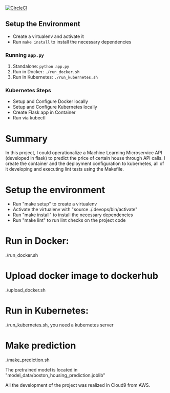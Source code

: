 [![CircleCI](https://circleci.com/gh/acserna/Operationalize-ML-Microservice-API.svg?style=svg)](https://circleci.com/gh/acserna/Operationalize-ML-Microservice-API)

## Setup the Environment

* Create a virtualenv and activate it
* Run `make install` to install the necessary dependencies

### Running `app.py`

1. Standalone:  `python app.py`
2. Run in Docker:  `./run_docker.sh`
3. Run in Kubernetes:  `./run_kubernetes.sh`

### Kubernetes Steps

* Setup and Configure Docker locally
* Setup and Configure Kubernetes locally
* Create Flask app in Container
* Run via kubectl

# Summary
In this project, I could operationalize a Machine Learning Microservice API (developed in flask) to predict the price of certain house through API calls. I create the container and the deployment configuration to kubernetes, all of it developing and executing lint tests using the Makefile.

# Setup the environment
- Run "make setup" to create a virtualenv
- Activate the virtualenv with "source ./.devops/bin/activate"
- Run "make install" to install the necessary dependencies
- Run "make lint" to run lint checks on the project code

# Run in Docker: 
  ./run_docker.sh

# Upload docker image to dockerhub
  ./upload_docker.sh

# Run in Kubernetes:
  ./run_kubernetes.sh, you need a kubernetes server
  
# Make prediction
  ./make_prediction.sh

The pretrained model is located in "model_data/boston_housing_prediction.joblib"

All the development of the project was realized in Cloud9 from AWS.